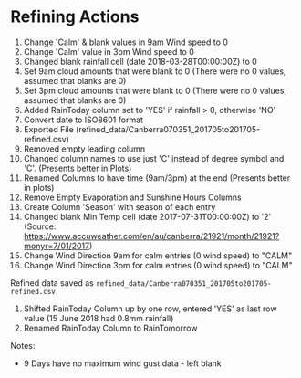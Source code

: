 # Refining Actions

1. Change 'Calm' & blank values in 9am Wind speed to 0
1. Change 'Calm' value in 3pm Wind speed to 0
1. Changed blank rainfall cell (date 2018-03-28T00:00:00Z) to 0
1. Set 9am cloud amounts that were blank to 0 (There were no 0 values, assumed that blanks are 0)
1. Set 3pm cloud amounts that were blank to 0 (There were no 0 values, assumed that blanks are 0)
1. Added RainToday column set to 'YES' if rainfall > 0, otherwise 'NO'
1. Convert date to ISO8601 format
1. Exported File (refined_data/Canberra070351_201705to201705-refined.csv)
1. Removed empty leading column
1. Changed column names to use just 'C' instead of degree symbol and 'C'. (Presents better in Plots)
1. Renamed Columns to have time (9am/3pm) at the end (Presents better in plots)
1. Remove Empty Evaporation and Sunshine Hours Columns
1. Create Column 'Season' with season of each entry
1. Changed blank Min Temp cell (date 2017-07-31T00:00:00Z) to '2' (Source: https://www.accuweather.com/en/au/canberra/21921/month/21921?monyr=7/01/2017)
1. Change Wind Direction 9am for calm entries (0 wind speed) to "CALM"
1. Change Wind Direction 3pm for calm entries (0 wind speed) to "CALM"

Refined data saved as `refined_data/Canberra070351_201705to201705-refined.csv`

1. Shifted RainToday Column up by one row, entered 'YES' as last row value (15 June 2018 had 0.8mm rainfall)
1. Renamed RainToday Column to RainTomorrow

Notes:
- 9 Days have no maximum wind gust data - left blank
